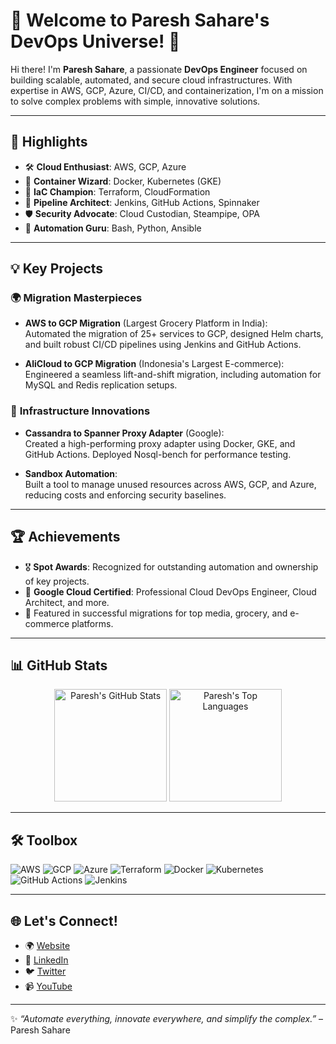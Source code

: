# 🚀 Welcome to Paresh Sahare's DevOps Universe! 🌌

Hi there! I'm **Paresh Sahare**, a passionate **DevOps Engineer** focused on building scalable, automated, and secure cloud infrastructures. With expertise in AWS, GCP, Azure, CI/CD, and containerization, I'm on a mission to solve complex problems with simple, innovative solutions.

---

## 🌟 Highlights

- 🛠 **Cloud Enthusiast**: AWS, GCP, Azure
- 🐳 **Container Wizard**: Docker, Kubernetes (GKE)
- 📜 **IaC Champion**: Terraform, CloudFormation
- 🔄 **Pipeline Architect**: Jenkins, GitHub Actions, Spinnaker
- 🛡️ **Security Advocate**: Cloud Custodian, Steampipe, OPA
- 🤖 **Automation Guru**: Bash, Python, Ansible

---

## 💡 Key Projects

### 🌍 **Migration Masterpieces**
- **AWS to GCP Migration** (Largest Grocery Platform in India):  
  Automated the migration of 25+ services to GCP, designed Helm charts, and built robust CI/CD pipelines using Jenkins and GitHub Actions.  

- **AliCloud to GCP Migration** (Indonesia's Largest E-commerce):  
  Engineered a seamless lift-and-shift migration, including automation for MySQL and Redis replication setups.  

### 🔧 **Infrastructure Innovations**
- **Cassandra to Spanner Proxy Adapter** (Google):  
  Created a high-performing proxy adapter using Docker, GKE, and GitHub Actions. Deployed Nosql-bench for performance testing.  

- **Sandbox Automation**:  
  Built a tool to manage unused resources across AWS, GCP, and Azure, reducing costs and enforcing security baselines.

---

## 🏆 Achievements

- 🎖 **Spot Awards**: Recognized for outstanding automation and ownership of key projects.
- 🏅 **Google Cloud Certified**: Professional Cloud DevOps Engineer, Cloud Architect, and more.
- 🌟 Featured in successful migrations for top media, grocery, and e-commerce platforms.

---

## 📊 GitHub Stats

<div align="center">
  <img src="https://github-readme-stats.vercel.app/api?username=pareshsahare&show_icons=true&theme=github_dark" alt="Paresh's GitHub Stats" height="180px" />
  <img src="https://github-readme-stats.vercel.app/api/top-langs/?username=pareshsahare&layout=compact&theme=github_dark" alt="Paresh's Top Languages" height="180px" />
</div>

---

## 🛠 Toolbox

![AWS](https://img.shields.io/badge/-AWS-232F3E?style=flat&logo=amazon-aws&logoColor=white)
![GCP](https://img.shields.io/badge/-GCP-4285F4?style=flat&logo=google-cloud&logoColor=white)
![Azure](https://img.shields.io/badge/-Azure-0078D4?style=flat&logo=microsoft-azure&logoColor=white)
![Terraform](https://img.shields.io/badge/-Terraform-623CE4?style=flat&logo=terraform&logoColor=white)
![Docker](https://img.shields.io/badge/-Docker-2496ED?style=flat&logo=docker&logoColor=white)
![Kubernetes](https://img.shields.io/badge/-Kubernetes-326CE5?style=flat&logo=kubernetes&logoColor=white)
![GitHub Actions](https://img.shields.io/badge/-GitHub_Actions-2088FF?style=flat&logo=github-actions&logoColor=white)
![Jenkins](https://img.shields.io/badge/-Jenkins-D24939?style=flat&logo=jenkins&logoColor=white)

---

## 🌐 Let's Connect!

- 🌍 [Website](https://pareshsahare.in)
- 💼 [LinkedIn](https://linkedin.com/in/paresh-sahare-82b34b69)
- 🐦 [Twitter](https://twitter.com/paresh_sahare)
- 📹 [YouTube](https://www.youtube.com/channel/UCSg9raSK4-1gLzH_eWkw0kg)

---

✨ _“Automate everything, innovate everywhere, and simplify the complex.”_ – Paresh Sahare
